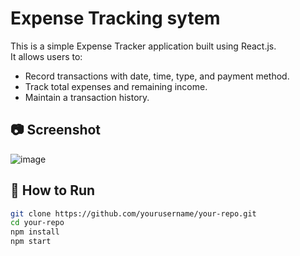 # Expense Tracking sytem
This is a simple Expense Tracker application built using React.js.  
It allows users to:
- Record transactions with date, time, type, and payment method.
- Track total expenses and remaining income.
- Maintain a transaction history.

## 📷 Screenshot
![image](https://github.com/user-attachments/assets/4788c050-5956-49b0-bbaa-eebcf5c9f1d2)


## 🚀 How to Run
```sh
git clone https://github.com/yourusername/your-repo.git
cd your-repo
npm install
npm start
